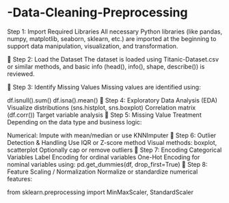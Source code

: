 # -Data-Cleaning-Preprocessing
  Step 1: Import Required Libraries
All necessary Python libraries (like pandas, numpy, matplotlib, seaborn, sklearn, etc.) are imported at the beginning to support data manipulation, visualization, and transformation.

🔹 Step 2: Load the Dataset
The dataset is loaded using Titanic-Dataset.csv or similar methods, and basic info (head(), info(), shape, describe()) is reviewed.

🔹 Step 3: Identify Missing Values
Missing values are identified using:

df.isnull().sum()
df.isna().mean()
🔹 Step 4: Exploratory Data Analysis (EDA)
Visualize distributions (sns.histplot, sns.boxplot)
Correlation matrix (df.corr())
Target variable analysis
🔹 Step 5: Missing Value Treatment
Depending on the data type and business logic:

Numerical: Impute with mean/median or use KNNImputer
🔹 Step 6: Outlier Detection & Handling
Use IQR or Z-score method
Visual methods: boxplot, scatterplot
Optionally cap or remove outliers
🔹 Step 7: Encoding Categorical Variables
Label Encoding for ordinal variables
One-Hot Encoding for nominal variables using:
pd.get_dummies(df, drop_first=True)
🔹 Step 8: Feature Scaling / Normalization
Normalize or standardize numerical features:

from sklearn.preprocessing import MinMaxScaler, StandardScaler
